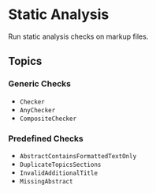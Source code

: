 # Static Analysis

Run static analysis checks on markup files.

## Topics

### Generic Checks

- ``Checker``
- ``AnyChecker``
- ``CompositeChecker``

### Predefined Checks

- ``AbstractContainsFormattedTextOnly``
- ``DuplicateTopicsSections``
- ``InvalidAdditionalTitle``
- ``MissingAbstract``

<!-- Copyright (c) 2021 Apple Inc and the Swift Project authors. All Rights Reserved. -->
